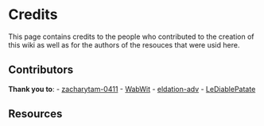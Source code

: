 # Credits

This page contains credits to the people who contributed to the creation of this wiki as well as for the authors of the resouces that were usid here.

## Contributors

**Thank you to**: 
    - [zacharytam-0411](https://github.com/zacharytam-0411)
    - [WabWit](https://github.com/WabWit)
    - [eldation-adv](https://github.com/elation-adv)
    - [LeDiablePatate](https://github.com/LeDiablePatate)

## Resources

